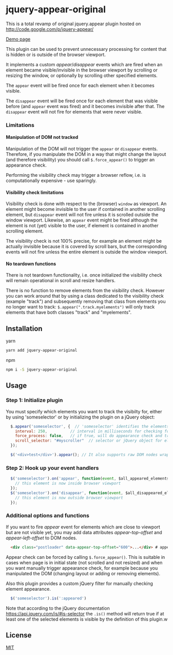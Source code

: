 # jquery-appear-original

This is a total revamp of original jquery.appear plugin hosted on http://code.google.com/p/jquery-appear/

[Demo page](http://morr.github.com/appear.html)

This plugin can be used to prevent unnecessary processing for content that is hidden or is outside of the browser viewport.

It implements a custom *appear*/*disappear* events which are fired when an element became visible/invisible in the browser viewport by scrolling or resizing the window, or optionally by scrolling other specified elements.

The `appear` event will be fired once for each element when it becomes visible.

The `disappear` event will be fired once for each element that was visible before (and `appear` event was fired) and it becomes invisible after that. The `disappear` event will not fire for elements that were never visible.

### Limitations

#### Manipulation of DOM not tracked
Manipulation of the DOM will not trigger the `appear` or `disappear` events. Therefore, if you manipulate the DOM in a way that might change the layout (and therefore visibility) you should call `$.force_appear()` to trigger an appearance check.

Performing the visibility check may trigger a browser reflow, i.e. is computationally expensive - use sparingly.

#### Visibility check limitations
Visibility check is done with respect to the (browser) `window` as viewport. An element might become invisible to the user if contained in another scrolling element, but `disappear` event will not fire unless it is scrolled outside the window viewport. Likewise, an `appear` event might be fired although the element is not (yet) visible to the user, if element is contained in another scrolling element.

The visibility check is not 100% precise, for example an element might be actually invisible because it is covered by scroll bars, but the corresponding events will not fire unless the entire element is outside the window viewport.

#### No teardown functions
There is not teardown functionality, i.e. once initialized the visibility check will remain operational in scroll and resize handlers.

There is no function to remove elements from the visibility check. However you can work around that by using a class dedicated to the visibility check (example "track") and subsequently removing that class from elements you no longer want to track: `$.appear(".track.myelements")` will only track elements that have both classes "track" and "myelements".

## Installation

yarn

```sh
yarn add jquery-appear-original
```

npm

```sh
npm i -S jquery-appear-original
```

## Usage

### Step 1: Initialize plugin

You must specify which elements you want to track the visibilty for, either by using 'someselector' or by initializing the plugin on a jQuery object:

```javascript
  $.appear('someselector', {  // 'someselector' identifies the elements to check for appearance (selector or jQuery object)
    interval: 250,          // interval in milliseconds for checking for appearance (default 250ms)
    force_process: false,   // if true, will do appearance check and trigger events upon initialization (default false)
    scroll_selector: "#myscroller"  // selector or jQuery object for elements to check for scrolling (default: window)
  });

  $('<div>test</div>').appear(); // It also supports raw DOM nodes wrapped in jQuery.
```

### Step 2: Hook up your event handlers

```javascript
  $('someselector').on('appear', function(event, $all_appeared_elements) {
    // this element is now inside browser viewport
  });
  $('someselector').on('disappear', function(event, $all_disappeared_elements) {
    // this element is now outside browser viewport
  });
```
### Additional options and functions

If you want to fire *appear* event for elements which are close to viewport but are not visible yet, you may add data attributes *appear-top-offset* and *appear-left-offset* to DOM nodes.

```html
  <div class="postloader" data-appear-top-offset="600">...</div> # appear will be fired when an element is below browser viewport for 600 or less pixels
```

Appear check can be forced by calling `$.force_appear()`. This is suitable in cases when page is in initial state (not scrolled and not resized) and when you want manually trigger appearance check, for example because you manipulated the DOM (changing layout or adding or removing elements).

Also this plugin provides a custom jQuery filter for manually checking element appearance.

```javascript
  $('someselector').is(':appeared')
```

Note that according to the jQuery documentation https://api.jquery.com/is/#is-selector the `.is()` method will return true if at least one of the selected elements is visible by the definition of this plugin.w

## License
[MIT](http://opensource.org/licenses/MIT)
